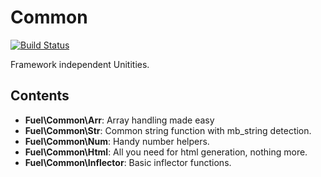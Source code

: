 # Common

[![Build Status](https://secure.travis-ci.org/fuelphp/util.png)](http://travis-ci.org/fuelphp/util)

Framework independent Unitities.

## Contents

* __Fuel\Common\Arr__: Array handling made easy
* __Fuel\Common\Str__: Common string function with mb_string detection.
* __Fuel\Common\Num__: Handy number helpers.
* __Fuel\Common\Html__: All you need for html generation, nothing more.
* __Fuel\Common\Inflector__: Basic inflector functions.
